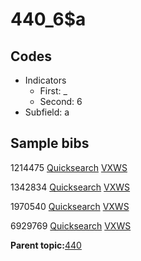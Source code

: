 # 440\_6$a

## Codes

-   Indicators
    -   First: \_
    -   Second: 6
-   Subfield: a

## Sample bibs

1214475 [Quicksearch](https://search.library.yale.edu/catalog/1214475) [VXWS](http://prodorbis.library.yale.edu:7014/vxws/GetHoldingsService?bibId=1214475)

1342834 [Quicksearch](https://search.library.yale.edu/catalog/1342834) [VXWS](http://prodorbis.library.yale.edu:7014/vxws/GetHoldingsService?bibId=1342834)

1970540 [Quicksearch](https://search.library.yale.edu/catalog/1970540) [VXWS](http://prodorbis.library.yale.edu:7014/vxws/GetHoldingsService?bibId=1970540)

6929769 [Quicksearch](https://search.library.yale.edu/catalog/6929769) [VXWS](http://prodorbis.library.yale.edu:7014/vxws/GetHoldingsService?bibId=6929769)

**Parent topic:**[440](../../tags/440/440.md)


